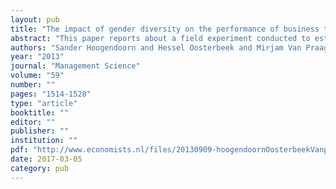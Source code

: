 ```yaml
---
layout: pub
title: "The impact of gender diversity on the performance of business teams: Evidence from a field experiment"
abstract: "This paper reports about a field experiment conducted to estimate the impact of the share of women in business teams on their performance. Teams consisting of undergraduate students in business studies start up a venture as part of their curriculum. We manipulated the gender composition of teams and assigned students randomly to teams, conditional on their gender. We find that teams with an equal gender mix perform better than male-dominated teams in terms of sales and profits. We explore various mechanisms suggested in the literature (including complementarities, learning, monitoring and conflicts) but find no support for them."
authors: "Sander Hoogendoorn and Hessel Oosterbeek and Mirjam Van Praag"
year: "2013"
journal: "Management Science"
volume: "59"
number: ""
pages: "1514-1528"
type: "article"
booktitle: ""
editor: ""
publisher: ""
institution: ""
pdf: "http://www.economists.nl/files/20130909-hoogendoornOosterbeekVanpraag2013ms.pdf"
date: 2017-03-05
category: pub
---
```


